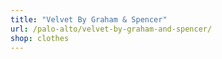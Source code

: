 ```yaml
---
title: "Velvet By Graham & Spencer"
url: /palo-alto/velvet-by-graham-and-spencer/
shop: clothes
---
```

